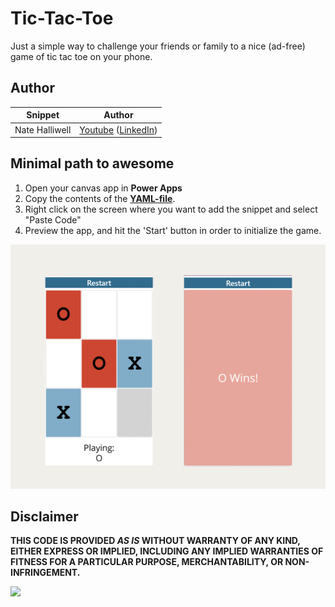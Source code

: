 # Tic-Tac-Toe


Just a simple way to challenge your friends or family to a nice (ad-free) game of tic tac toe on your phone.


## Author

<!--- 
Replace the X by the correct values in the table below.
--->

Snippet|Author
--------|---------
Nate Halliwell | [Youtube](https://www.youtube.com/playlist?list=PLlQ81_et2aJ-XKx3gVfVl0dQbJU5mUfgf) ([LinkedIn](https://www.linkedin.com/in/natehalliwell/))

## Minimal path to awesome

1. Open your canvas app in **Power Apps**
1. Copy the contents of the **[YAML-file](./source/tic-tac-toe.yaml)**.
1. Right click on the screen where you want to add the snippet and select "Paste Code"
1. Preview the app, and hit the 'Start' button in order to initialize the game.

![A screenshot of the Game in Power Apps](./assets/tictactoe.png)


## Disclaimer

**THIS CODE IS PROVIDED *AS IS* WITHOUT WARRANTY OF ANY KIND, EITHER EXPRESS OR IMPLIED, INCLUDING ANY IMPLIED WARRANTIES OF FITNESS FOR A PARTICULAR PURPOSE, MERCHANTABILITY, OR NON-INFRINGEMENT.**

<img src="https://m365-visitor-stats.azurewebsites.net/powerplatform-snippets/power-apps/tic-tac-toe" aria-hidden="true" />

